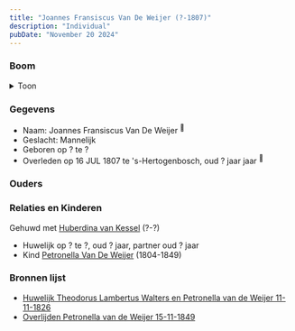 ```yaml
---
title: "Joannes Fransiscus Van De Weijer (?-1807)"
description: "Individual"
pubDate: "November 20 2024"
---
```


### Boom
<details><summary>Toon</summary>

![test](https://www.plantuml.com/plantuml/svg/fP8nRy8m48Lt_ueJ34oHGe4M40849QAqAWoKZiX9hk36iP7FAKA8_ru7Kc1WGEfc-TxT--xPVRBSs2oLZ1AXDjpm548U9IkZCnKFjTG6hE6AN0cLPMiH8qJ2H19FPqmtTWSffY4QEbsHHOFQxZR8hgP6aXF1dW70G9iOpNmjeaGXKQUJSg6wNQYn0sCLc1sjYB5JIscYkN8w278EGL56iE0AdX4-KNoZAG4dUF7zQiE7ywpog1OqWe4pt7y9bF41EksGXxjbgAsLsEv23tfNDKeoAPTSnSl8QA9GEqSdgZx2vECDgat_2IhaZT5OlK8LQehMEMs1ECxS-h5G77uSsQjR2kK5gmfG3WQZsgZsNvnSTFWpxRIt63lJLLuukWM-xpktiXIhjTsXb7hh7CyDCxJ63PAItmxGRxRk8NsemtGuppEftnLX0zwd2oUljsv5M3oSvnNqh8ZiSb5ivHM8ZFLHnUxB_W80)
</details>

### Gegevens
- Naam: Joannes Fransiscus Van De Weijer <sup><a href="../s00136/" style="text-decoration:none" title="Huwelijk Theodorus Lambertus Walters en Petronella van de Weijer 11-11-1826">:link:</a></sup>
- Geslacht: Mannelijk
- Geboren op ? te ? 
- Overleden op 16 JUL 1807 te 's-Hertogenbosch, oud ? jaar jaar <sup><a href="../s00136/" style="text-decoration:none" title="Huwelijk Theodorus Lambertus Walters en Petronella van de Weijer 11-11-1826">:link:</a></sup>

### Ouders

### Relaties en Kinderen

Gehuwd met [Huberdina van Kessel](../i00151/) (?-?) 
- Huwelijk op ? te ?, oud ? jaar, partner oud ? jaar 
- Kind [Petronella Van De Weijer](../i00089/) (1804-1849)

### Bronnen lijst
- [Huwelijk Theodorus Lambertus Walters en Petronella van de Weijer 11-11-1826](../s00136/)
- [Overlijden Petronella van de Weijer 15-11-1849](../s00146/)